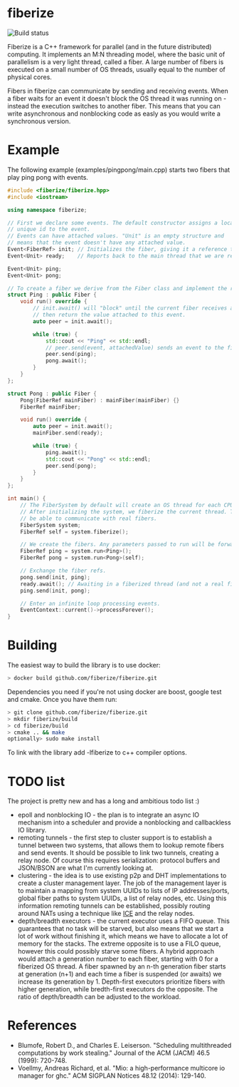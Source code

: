 fiberize 
========

![Build status](https://travis-ci.org/fiberize/fiberize.svg?branch=master)

Fiberize is a C++ framework for parallel (and in the future distributed) computing. It implements an M:N threading model, where the basic unit of parallelism is a very light thread, called a fiber. A large number of fibers is executed on a small number of OS threads, usually equal to the number of physical cores.

Fibers in fiberize can communicate by sending and receiving events. When a fiber waits for an event it doesn't block the OS thread it was running on - instead the execution switches to another fiber. This means that you can write asynchronous and nonblocking code as easly as you would write a synchronous version.

Example
=======

The following example (examples/pingpong/main.cpp) starts two fibers that play ping pong with events.

``` C++
#include <fiberize/fiberize.hpp>
#include <iostream>

using namespace fiberize;

// First we declare some events. The default constructor assigns a locally
// unique id to the event.
// Events can have attached values. "Unit" is an empty structure and
// means that the event doesn't have any attached value.
Event<FiberRef> init; // Initializes the fiber, giving it a reference to its peer.
Event<Unit> ready;    // Reports back to the main thread that we are ready and waiting for the first ping.

Event<Unit> ping;
Event<Unit> pong;

// To create a fiber we derive from the Fiber class and implement the run function.
struct Ping : public Fiber {
    void run() override {
        // init.await() will "block" until the current fiber receives an init message and
        // then return the value attached to this event.
        auto peer = init.await();

        while (true) {
            std::cout << "Ping" << std::endl;
            // peer.send(event, attachedValue) sends an event to the fiber referenced by "peer"
            peer.send(ping);
            pong.await();
        }
    }
};

struct Pong : public Fiber {
    Pong(FiberRef mainFiber) : mainFiber(mainFiber) {}
    FiberRef mainFiber;

    void run() override {
        auto peer = init.await();
        mainFiber.send(ready);

        while (true) {
            ping.await();
            std::cout << "Pong" << std::endl;
            peer.send(pong);
        }
    }
};

int main() {
    // The FiberSystem by default will create an OS thread for each CPU core we have.
    // After initializing the system, we fiberize the current thread. This means it will
    // be able to communicate with real fibers.
    FiberSystem system;
    FiberRef self = system.fiberize();

    // We create the fibers. Any parameters passed to run will be forwarded to the constructor.
    FiberRef ping = system.run<Ping>();
    FiberRef pong = system.run<Pong>(self);

    // Exchange the fiber refs.
    pong.send(init, ping);
    ready.await(); // Awaiting in a fiberized thread (and not a real fiber) *blocks*.
    ping.send(init, pong);

    // Enter an infinite loop processing events.
    EventContext::current()->processForever();
}
```

Building
========

The easiest way to build the library is to use docker:
```bash
> docker build github.com/fiberize/fiberize.git
```

Dependencies you need if you're not using docker are boost, google test and cmake. Once you have them run:
```bash
> git clone github.com/fiberize/fiberize.git
> mkdir fiberize/build
> cd fiberize/build
> cmake .. && make
optionally> sudo make install
```

To link with the library add -lfiberize to c++ compiler options.

TODO list
=========

The project is pretty new and has a long and ambitious todo list :)

* epoll and nonblocking IO - the plan is to integrate an async IO mechanism into a scheduler and provide a nonblocking and callbackless IO library.
* remoting tunnels - the first step to cluster support is to establish a tunnel between two systems, that allows them to lookup remote fibers and send events. It should be possible to link two tunnels, creating a relay node. Of course this requires serialization: protocol buffers and JSON/BSON are what I'm currently looking at.
* clustering - the idea is to use existing p2p and DHT implementations to create a cluster management layer. The job of the management layer is to maintain a mapping from system UUIDs to lists of IP addresses/ports, global fiber paths to system UUIDs, a list of relay nodes, etc. Using this information remoting tunnels can be established, possibly routing around NATs using a technique like [ICE](https://tools.ietf.org/html/rfc5245) and the relay nodes.
* depth/breadth executors - the current executor uses a FIFO queue. This guarantees that no task will be starved, but also means that we start a lot of work without finishing it, which means we have to allocate a lot of memory for the stacks. The extreme opposite is to use a FILO queue, however this could possibly starve some fibers. A hybrid approach would attach a generation number to each fiber, starting with 0 for a fiberized OS thread. A fiber spawned by an n-th generation fiber starts at generation (n+1) and each time a fiber is suspended (or awaits) we increase its generation by 1. Depth-first executors prioritize fibers with higher generation, while bredth-first executors do the opposite. The ratio of depth/breadth can be adjusted to the workload.

References
==========

* Blumofe, Robert D., and Charles E. Leiserson. "Scheduling multithreaded computations by work stealing." Journal of the ACM (JACM) 46.5 (1999): 720-748.
* Voellmy, Andreas Richard, et al. "Mio: a high-performance multicore io manager for ghc." ACM SIGPLAN Notices 48.12 (2014): 129-140.
